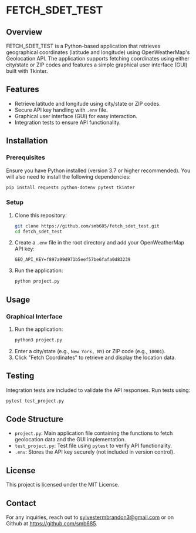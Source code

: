 # FETCH_SDET_TEST

## Overview
FETCH_SDET_TEST is a Python-based application that retrieves geographical coordinates (latitude and longitude) using OpenWeatherMap's Geolocation API. The application supports fetching coordinates using either city/state or ZIP codes and features a simple graphical user interface (GUI) built with Tkinter.

## Features
- Retrieve latitude and longitude using city/state or ZIP codes.
- Secure API key handling with `.env` file.
- Graphical user interface (GUI) for easy interaction.
- Integration tests to ensure API functionality.

## Installation
### Prerequisites
Ensure you have Python installed (version 3.7 or higher recommended). You will also need to install the following dependencies:

```bash
pip install requests python-dotenv pytest tkinter
```

### Setup
1. Clone this repository:
   ```bash
   git clone https://github.com/smb685/fetch_sdet_test.git
   cd fetch_sdet_test
   ```
2. Create a `.env` file in the root directory and add your OpenWeatherMap API key:
   ```
   GEO_API_KEY=f897a99d971b5eef57be6fafa0d83239
   ```
3. Run the application:
   ```bash
   python project.py
   ```

## Usage


### Graphical Interface
1. Run the application:
   ```bash
   python3 project.py
   ```
2. Enter a city/state (e.g., `New York, NY`) or ZIP code (e.g., `10001`).
3. Click "Fetch Coordinates" to retrieve and display the location data.

## Testing
Integration tests are included to validate the API responses.
Run tests using:

```bash
pytest test_project.py
```

## Code Structure
- `project.py`: Main application file containing the functions to fetch geolocation data and the GUI implementation.
- `test_project.py`: Test file using `pytest` to verify API functionality.
- `.env`: Stores the API key securely (not included in version control).


## License
This project is licensed under the MIT License.

## Contact
For any inquiries, reach out to sylvestermbrandon3@gmail.com or on Github at https://github.com/smb685.

